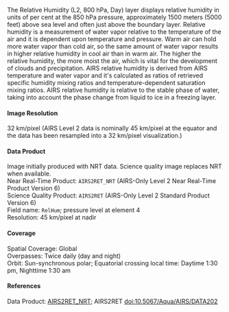 The Relative Humidity (L2, 800 hPa, Day) layer displays relative humidity in units of per cent at the 850 hPa pressure, approximately 1500 meters (5000 feet) above sea level and often just above the boundary layer. Relative humidity is a measurement of water vapor relative to the temperature of the air and it is dependent upon temperature and pressure. Warm air can hold more water vapor than cold air, so the same amount of water vapor results in higher relative humidity in cool air than in warm air. The higher the relative humidity, the more moist the air, which is vital for the development of clouds and precipitation. AIRS relative humidity is derived from AIRS temperature and water vapor and it's calculated as ratios of retrieved specific humidity mixing ratios and temperature-dependent saturation mixing ratios. AIRS relative humidity is relative to the stable phase of water, taking into account the phase change from liquid to ice in a freezing layer.

#### Image Resolution
32 km/pixel (AIRS Level 2 data is nominally 45 km/pixel at the equator and the data has been resampled into a 32 km/pixel visualization.)

#### Data Product
Image initially produced with NRT data. Science quality image replaces NRT when available.<br>
Near Real-Time Product: `AIRS2RET_NRT` (AIRS-Only Level 2 Near Real-Time Product Version 6)<br>
Science Quality Product: `AIRS2RET` (AIRS-Only Level 2 Standard Product Version 6)<br>
Field name: `RelHum`; pressure level at element 4<br>
Resolution: 45 km/pixel at nadir

#### Coverage
Spatial Coverage: Global<br>
Overpasses: Twice daily (day and night)<br>
Orbit: Sun-synchronous polar; Equatorial crossing local time: Daytime 1:30 pm, Nighttime 1:30 am

#### References
Data Product: [AIRS2RET_NRT](https://disc.gsfc.nasa.gov/datasets/AIRS2RET_NRT_006/summary); AIRS2RET [doi:10.5067/Aqua/AIRS/DATA202](https://doi.org/10.5067/Aqua/AIRS/DATA202)


